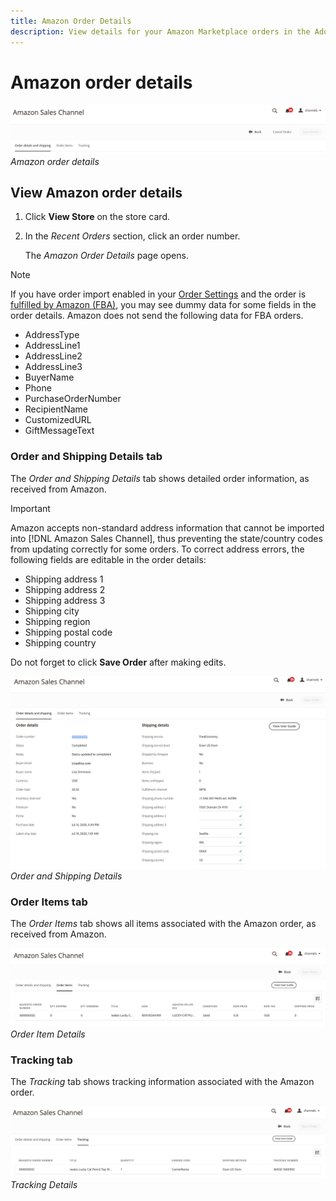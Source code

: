 ```yaml
---
title: Amazon Order Details
description: View details for your Amazon Marketplace orders in the Adobe Commerce or Magento Open Source Admin.
---
```


# Amazon order details

![](assets/amazon-order-details-header.png)
_Amazon order details_

## View Amazon order details

1. Click **View Store** on the store card.

1. In the _Recent Orders_ section, click an order number.

    The _Amazon Order Details_ page opens.

>[!NOTE]
>
>If you have order import enabled in your [Order Settings](./order-settings.md) and the order is [fulfilled by Amazon (FBA)](./fulfilled-by.md), you may see dummy data for some fields in the order details. Amazon does not send the following data for FBA orders.
>
> - AddressType
> - AddressLine1
> - AddressLine2
> - AddressLine3
> - BuyerName
> - Phone
> - PurchaseOrderNumber
> - RecipientName
> - CustomizedURL
> - GiftMessageText

### Order and Shipping Details tab

The _Order and Shipping Details_ tab shows detailed order information, as received from Amazon.

>[!IMPORTANT]
>
>Amazon accepts non-standard address information that cannot be imported into [!DNL Amazon Sales Channel], thus preventing the state/country codes from updating correctly for some orders. To correct address errors, the following fields are editable in the order details:
>
>- Shipping address 1
>- Shipping address 2
>- Shipping address 3
>- Shipping city
>- Shipping region
>- Shipping postal code
>- Shipping country
>
>Do not forget to click **Save Order** after making edits.

![](assets/amazon-order-details.png)
_Order and Shipping Details_

### Order Items tab

The _Order Items_ tab shows all items associated with the Amazon order, as received from Amazon.

![](assets/amazon-order-item-details.png)
_Order Item Details_

### Tracking tab

The _Tracking_ tab shows tracking information associated with the Amazon order.

![](assets/amazon-order-tracking-details.png)
_Tracking Details_
